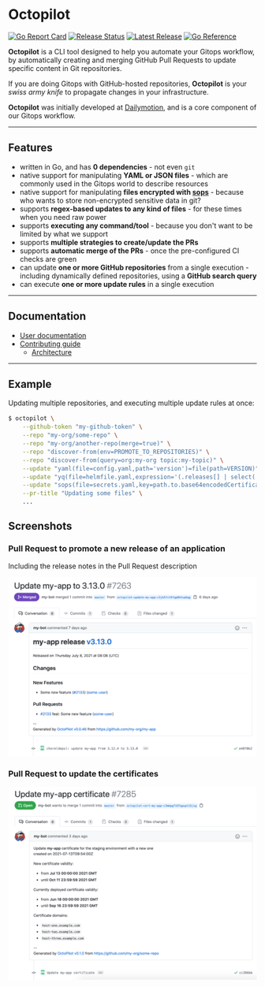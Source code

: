 # Octopilot

[![Go Report Card](https://goreportcard.com/badge/github.com/dailymotion-oss/octopilot)](https://goreportcard.com/report/github.com/dailymotion-oss/octopilot)
[![Release Status](https://github.com/dailymotion-oss/octopilot/workflows/release/badge.svg)](https://github.com/dailymotion-oss/octopilot/actions?query=workflow%3Arelease)
[![Latest Release](https://img.shields.io/github/v/release/dailymotion-oss/octopilot)](https://github.com/dailymotion-oss/octopilot/releases)
[![Go Reference](https://pkg.go.dev/badge/github.com/dailymotion-oss/octopilot.svg)](https://pkg.go.dev/github.com/dailymotion-oss/octopilot)

**Octopilot** is a CLI tool designed to help you automate your Gitops workflow, by automatically creating and merging GitHub Pull Requests to update specific content in Git repositories.

If you are doing Gitops with GitHub-hosted repositories, **Octopilot** is your *swiss army knife* to propagate changes in your infrastructure.

**Octopilot** was initially developed at [Dailymotion](https://www.dailymotion.com/), and is a core component of our Gitops workflow.

---

## Features

- written in Go, and has **0 dependencies** - not even `git`
- native support for manipulating **YAML or JSON files** - which are commonly used in the Gitops world to describe resources
- native support for manipulating **files encrypted with [sops](https://github.com/mozilla/sops)** - because who wants to store non-encrypted sensitive data in git?
- supports **regex-based updates to any kind of files** - for these times when you need raw power 
- supports **executing any command/tool** - because you don't want to be limited by what we support
- supports **multiple strategies to create/update the PRs**
- supports **automatic merge of the PRs** - once the pre-configured CI checks are green
- can update **one or more GitHub repositories** from a single execution - including dynamically defined repositories, using a **GitHub search query**
- can execute **one or more update rules** in a single execution

---

## Documentation

- [User documentation](https://dailymotion-oss.github.io/octopilot/)
- [Contributing guide](CONTRIBUTING.md)
  - [Architecture](ARCHITECTURE.md)

---

## Example

Updating multiple repositories, and executing multiple update rules at once:

```bash
$ octopilot \
    --github-token "my-github-token" \
    --repo "my-org/some-repo" \
    --repo "my-org/another-repo(merge=true)" \
    --repo "discover-from(env=PROMOTE_TO_REPOSITORIES)" \
    --repo "discover-from(query=org:my-org topic:my-topic)" \
    --update "yaml(file=config.yaml,path='version')=file(path=VERSION)" \
    --update "yq(file=helmfile.yaml,expression='(.releases[] | select(.chart == \"repo/my-chart\") | .version ) = strenv(VERSION)')" \
    --update "sops(file=secrets.yaml,key=path.to.base64encodedCertificateKey)=$(kubectl -n cert-manager get secrets tls-myapp -o template='{{index .data \"tls.key\"}}')" \
    --pr-title "Updating some files" \
    ...
```

## Screenshots

### Pull Request to promote a new release of an application

Including the release notes in the Pull Request description

![](docs/current-version/static/screenshot-app-promotion-pr-single-commit.png)

### Pull Request to update the certificates

![](docs/current-version/static/screenshot-cert-pr.png)
